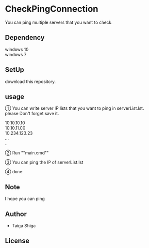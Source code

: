 # CheckPingConnection

You can ping multiple servers that you want to check.

## Dependency
windows 10  
windows 7  

## SetUp

download this repository.

## usage
① You can write server IP lists that you want to ping in serverList.lst. please Don't forget save it. 

10.10.10.10  
10.10.11.00  
10.234.123.23  
...  
..  

② Run ""main.cmd""

③ You can ping the IP of serverList.lst

④ done

## Note
I hope you can ping 

## Author
* Taiga Shiga

## License



